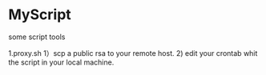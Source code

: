 MyScript
========

some script tools

1.proxy.sh
  1）scp a public rsa to your remote host.
  2) edit your crontab whit the script in your local machine.
